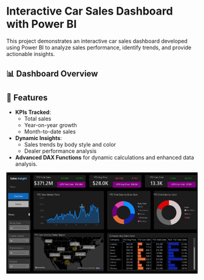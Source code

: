 # Interactive Car Sales Dashboard with Power BI
This project demonstrates an interactive car sales dashboard developed using Power BI to analyze sales performance, identify trends, and provide actionable insights. 

## 📊 Dashboard Overview
## 🚀 Features
- **KPIs Tracked**: 
  - Total sales
  - Year-on-year growth
  - Month-to-date sales
- **Dynamic Insights**:
  - Sales trends by body style and color
  - Dealer performance analysis
- **Advanced DAX Functions** for dynamic calculations and enhanced data analysis.



![Car Sales Dashboard](Dashboard.png)
